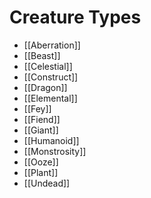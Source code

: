 # Creature Types

- [[Aberration]]
- [[Beast]]
- [[Celestial]]
- [[Construct]]
- [[Dragon]]
- [[Elemental]]
- [[Fey]]
- [[Fiend]]
- [[Giant]]
- [[Humanoid]]
- [[Monstrosity]]
- [[Ooze]]
- [[Plant]]
- [[Undead]]